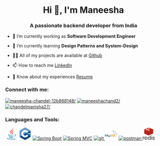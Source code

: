 <h1 align="center">Hi 👋, I'm Maneesha</h1>
<h3 align="center">A passionate backend developer from India</h3>

- 🔭 I’m currently working as **Software Development Engineer**

- 🌱 I’m currently learning **Design Patterns and System-Design**

- 👨‍💻 All of my projects are available at [Github](https://github.com/ManeeshaChandel27)

- 📫 How to reach me [LinkedIn](https://www.linkedin.com/in/maneesha-chandel-12b868148/)

- 📄 Know about my experiences [Resume](https://drive.google.com/file/d/1AqanIqEED9S3GqLNnn7KJj_34WP-vDnv/view?usp=sharing)

<h3 align="left">Connect with me:</h3>
<p align="left">
<a href="https://www.linkedin.com/in/maneesha-chandel-12b868148/" target="blank"><img align="center" src="https://raw.githubusercontent.com/rahuldkjain/github-profile-readme-generator/master/src/images/icons/Social/linked-in-alt.svg" alt="maneesha-chandel-12b868148/" height="30" width="40" /></a>
<a href="https://leetcode.com/maneeshachand2/" target="blank"><img align="center" src="https://raw.githubusercontent.com/rahuldkjain/github-profile-readme-generator/master/src/images/icons/Social/leet-code.svg" alt="maneeshachand2/" height="30" width="40" /></a>
<a href="https://auth.geeksforgeeks.org/user/chandelmanisha27/" target="blank"><img align="center" src="https://raw.githubusercontent.com/rahuldkjain/github-profile-readme-generator/master/src/images/icons/Social/geeks-for-geeks.svg" alt="chandelmanisha27/" height="30" width="40" /></a>
</p>

<h3 align="left">Languages and Tools:</h3>
<p align="left"> 
  
 <a href="https://java.com" target="_blank" rel="noreferrer">
  <img src="https://raw.githubusercontent.com/devicons/devicon/master/icons/java/java-original.svg" alt="java" width="40" height="40"/></a>
 <a href="https://isocpp.org/" target="_blank" rel="noreferrer">
  <img src="https://raw.githubusercontent.com/devicons/devicon/master/icons/cplusplus/cplusplus-original.svg" alt="C++" width="40" height="40"/></a>

 <a href="https://spring.io/projects/spring-boot" target="_blank" rel="noreferrer">
  <img src="https://www.vectorlogo.zone/logos/springio/springio-icon.svg" alt="Spring Boot" width="40" height="40"/></a>
  <a href="https://spring.io/projects/spring-framework" target="_blank" rel="noreferrer">
  <img src="https://www.vectorlogo.zone/logos/springio/springio-icon.svg" alt="Spring MVC" width="40" height="40"/></a>
   <a href="https://git-scm.com/" target="_blank" rel="noreferrer"> <img src="https://www.vectorlogo.zone/logos/git-scm/git-scm-icon.svg" alt="git" width="40" height="40"/> </a> 
 <a href="https://www.mysql.com" target="_blank" rel="noreferrer">
  <img src="https://raw.githubusercontent.com/devicons/devicon/master/icons/mysql/mysql-original-wordmark.svg" alt="mysql" width="40" height="40"/></a>
  <a href="https://postman.com" target="_blank" rel="noreferrer"> <img src="https://www.vectorlogo.zone/logos/getpostman/getpostman-icon.svg" alt="postman" width="40" height="40"/> </a> 
  <a href="https://redis.io" target="_blank" rel="noreferrer"> <img src="https://raw.githubusercontent.com/devicons/devicon/master/icons/redis/redis-original-wordmark.svg" alt="redis" width="40" height="40"/> </a> 
</p>
